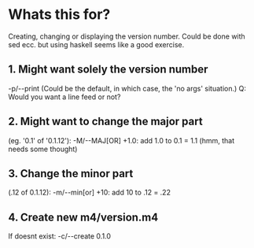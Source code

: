 # Whats this for?
Creating, changing or displaying the version number.
Could be done with sed ecc. but using haskell seems like a good exercise.

## 1. Might want solely the version number
-p/--print (Could be the default, in which case, the 'no args' situation.)
Q: Would you want a line feed or not?

## 2. Might want to change the major part
(eg. '0.1' of '0.1.12'):
-M/--MAJ[OR] +1.0: add 1.0 to 0.1 = 1.1 (hmm, that needs some thought)

## 3. Change the minor part
(.12 of 0.1.12):
-m/--min[or] +10: add 10 to .12 = .22

## 4. Create new m4/version.m4
If doesnt exist:
-c/--create 0.1.0
